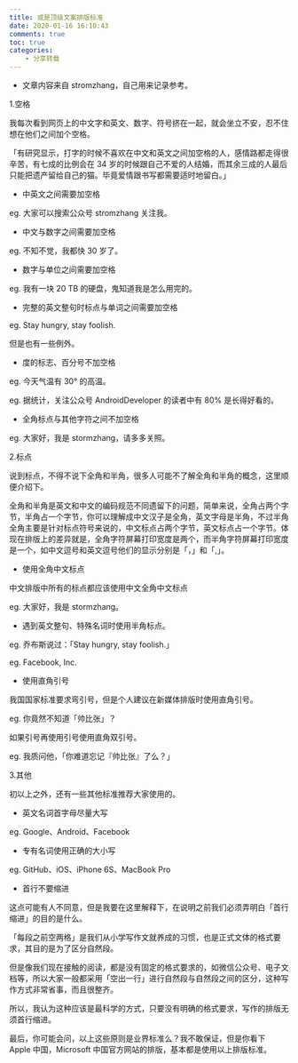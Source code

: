 ```yaml
---
title: 或是顶级文案排版标准
date: 2020-01-16 16:10:43
comments: true
toc: true
categories:
	- 分享转载
---
```


* 文章内容来自 stromzhang，自己用来记录参考。

   <!--more-->

1.空格

我每次看到网页上的中文字和英文、数字、符号挤在一起，就会坐立不安，忍不住想在他们之间加个空格。

「有研究显示，打字的时候不喜欢在中文和英文之间加空格的人，感情路都走得很辛苦，有七成的比例会在 34 岁的时候跟自己不爱的人结婚，而其余三成的人最后只能把遗产留给自己的猫。毕竟爱情跟书写都需要适时地留白。」

* 中英文之间需要加空格


eg. 大家可以搜索公众号 stromzhang 关注我。

* 中文与数字之间需要加空格


eg. 不知不觉，我都快 30 岁了。

* 数字与单位之间需要加空格


eg. 我有一块 20 TB 的硬盘，鬼知道我是怎么用完的。

* 完整的英文整句时标点与单词之间需要加空格


eg. Stay hungry, stay foolish.

但是也有一些例外。

* 度的标志、百分号不加空格 


eg. 今天气温有 30° 的高温。 

eg. 据统计，关注公众号 AndroidDeveloper 的读者中有 80% 是长得好看的。

* 全角标点与其他字符之间不加空格


eg. 大家好，我是 stormzhang，请多多关照。

2.标点

说到标点，不得不说下全角和半角，很多人可能不了解全角和半角的概念，这里顺便介绍下。

全角和半角是英文和中文的编码规范不同遗留下的问题，简单来说，全角占两个字节，半角占一个字节，你可以理解成中文汉子是全角，英文字母是半角，不过半角全角主要是针对标点符号来说的，中文标点占两个字节，英文标点占一个字节。体现在排版上的差异就是，全角字符屏幕打印宽度是两个，而半角字符屏幕打印宽度是一个，如中文逗号和英文逗号他们的显示分别是「，」和「,」。

* 使用全角中文标点


中文排版中所有的标点都应该使用中文全角中文标点

eg. 大家好，我是 stormzhang。

* 遇到英文整句、特殊名词时使用半角标点。


eg. 乔布斯说过：「Stay hungry, stay foolish.」 

eg. Facebook, Inc.

* 使用直角引号


我国国家标准要求弯引号，但是个人建议在新媒体排版时使用直角引号。

eg. 你竟然不知道「帅比张」？

如果引号再使用引号使用直角双引号。

eg. 我质问他，「你难道忘记『帅比张』了么？」

3.其他

初以上之外，还有一些其他标准推荐大家使用的。

* 英文名词首字母尽量大写


eg. Google、Android、Facebook

* 专有名词使用正确的大小写


eg. GitHub、iOS、iPhone 6S、MacBook Pro

* 首行不要缩进


这点可能有人不同意，但是我要在这里解释下，在说明之前我们必须弄明白「首行缩进」的目的是什么。

「每段之前空两格」是我们从小学写作文就养成的习惯，也是正式文体的格式要求，其目的是为了区分自然段。

但是像我们现在接触的阅读，都是没有固定的格式要求的，如微信公众号、电子文档等，所以大家一般都采用「空出一行」进行自然段与自然段之间的区分，这种写作方式非常省事，而且很整齐。

所以，我认为这种应该是最科学的方式，只要没有明确的格式要求，写作的排版无须首行缩进。

最后，你可能会问，以上这些原则是业界标准么？我不敢保证，但是你看下  Apple 中国，Microsoft 中国官方网站的排版，基本都是使用以上排版标准。
